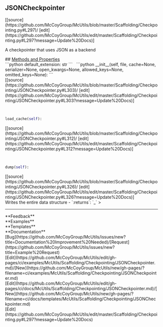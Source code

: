 ## <a id="McUtils.Scaffolding.Checkpointing.JSONCheckpointer">JSONCheckpointer</a> 

<div class="docs-source-link" markdown="1">
[[source](https://github.com/McCoyGroup/McUtils/blob/master/Scaffolding/Checkpointing.py#L297)/
[edit](https://github.com/McCoyGroup/McUtils/edit/master/Scaffolding/Checkpointing.py#L297?message=Update%20Docs)]
</div>

A checkpointer that uses JSON as a backend







<div class="collapsible-section">
 <div class="collapsible-section collapsible-section-header" markdown="1">
## <a class="collapse-link" data-toggle="collapse" href="#methods" markdown="1"> Methods and Properties</a> <a class="float-right" data-toggle="collapse" href="#methods"><i class="fa fa-chevron-down"></i></a>
 </div>
 <div class="collapsible-section collapsible-section-body collapse show" id="methods" markdown="1">
 ```python
default_extension: str
```
<a id="McUtils.Scaffolding.Checkpointing.JSONCheckpointer.__init__" class="docs-object-method">&nbsp;</a> 
```python
__init__(self, file, cache=None, serializer=None, open_kwargs=None, allowed_keys=None, omitted_keys=None): 
```
<div class="docs-source-link" markdown="1">
[[source](https://github.com/McCoyGroup/McUtils/blob/master/Scaffolding/Checkpointing/JSONCheckpointer.py#L303)/
[edit](https://github.com/McCoyGroup/McUtils/edit/master/Scaffolding/Checkpointing/JSONCheckpointer.py#L303?message=Update%20Docs)]
</div>


<a id="McUtils.Scaffolding.Checkpointing.JSONCheckpointer.load_cache" class="docs-object-method">&nbsp;</a> 
```python
load_cache(self): 
```
<div class="docs-source-link" markdown="1">
[[source](https://github.com/McCoyGroup/McUtils/blob/master/Scaffolding/Checkpointing/JSONCheckpointer.py#L312)/
[edit](https://github.com/McCoyGroup/McUtils/edit/master/Scaffolding/Checkpointing/JSONCheckpointer.py#L312?message=Update%20Docs)]
</div>


<a id="McUtils.Scaffolding.Checkpointing.JSONCheckpointer.dump" class="docs-object-method">&nbsp;</a> 
```python
dump(self): 
```
<div class="docs-source-link" markdown="1">
[[source](https://github.com/McCoyGroup/McUtils/blob/master/Scaffolding/Checkpointing/JSONCheckpointer.py#L326)/
[edit](https://github.com/McCoyGroup/McUtils/edit/master/Scaffolding/Checkpointing/JSONCheckpointer.py#L326?message=Update%20Docs)]
</div>
Writes the entire data structure
  - `:returns`: `_`
    >
 </div>
</div>












---


<div markdown="1" class="text-secondary">
<div class="container">
  <div class="row">
   <div class="col" markdown="1">
**Feedback**   
</div>
   <div class="col" markdown="1">
**Examples**   
</div>
   <div class="col" markdown="1">
**Templates**   
</div>
   <div class="col" markdown="1">
**Documentation**   
</div>
   <div class="col" markdown="1">
   
</div>
   <div class="col" markdown="1">
   
</div>
   <div class="col" markdown="1">
   
</div>
</div>
  <div class="row">
   <div class="col" markdown="1">
[Bug](https://github.com/McCoyGroup/McUtils/issues/new?title=Documentation%20Improvement%20Needed)/[Request](https://github.com/McCoyGroup/McUtils/issues/new?title=Example%20Request)   
</div>
   <div class="col" markdown="1">
[Edit](https://github.com/McCoyGroup/McUtils/edit/gh-pages/ci/examples/McUtils/Scaffolding/Checkpointing/JSONCheckpointer.md)/[New](https://github.com/McCoyGroup/McUtils/new/gh-pages/?filename=ci/examples/McUtils/Scaffolding/Checkpointing/JSONCheckpointer.md)   
</div>
   <div class="col" markdown="1">
[Edit](https://github.com/McCoyGroup/McUtils/edit/gh-pages/ci/docs/McUtils/Scaffolding/Checkpointing/JSONCheckpointer.md)/[New](https://github.com/McCoyGroup/McUtils/new/gh-pages/?filename=ci/docs/templates/McUtils/Scaffolding/Checkpointing/JSONCheckpointer.md)   
</div>
   <div class="col" markdown="1">
[Edit](https://github.com/McCoyGroup/McUtils/edit/master/Scaffolding/Checkpointing.py#L297?message=Update%20Docs)   
</div>
   <div class="col" markdown="1">
   
</div>
   <div class="col" markdown="1">
   
</div>
   <div class="col" markdown="1">
   
</div>
</div>
</div>
</div>